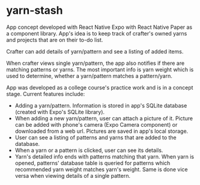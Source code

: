 # yarn-stash

App concept developed with React Native Expo with React Native Paper as a component library. App's idea is to keep track of crafter's owned yarns and projects that are on their to-do list. 

Crafter can add details of yarn/pattern and see a listing of added items.

When crafter views single yarn/pattern, the app also notifies if there are matching patterns or yarns. The most important info is yarn weight which is used to determine, whether a yarn/pattern matches a pattern/yarn.

App was developed as a college course's practice work and is in a concept stage. Current features include:
- Adding a yarn/pattern. Information is stored in app's SQLite database (created with Expo's SQLite library).
- When adding a new yarn/pattern, user can attach a picture of it. Picture can be added with phone's camera (Expo Camera component) or downloaded from a web url. Pictures are saved in app's local storage.
- User can see a listing of patterns and yarns that are added to the database.
- When a yarn or a pattern is clicked, user can see its details.
- Yarn's detailed info ends with patterns matching that yarn. When yarn is opened, patterns' database table is queried for patterns which recommended yarn weight matches yarn's weight. Same is done vice versa when viewing details of a single pattern.
